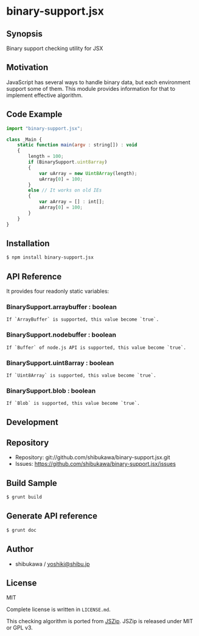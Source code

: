 binary-support.jsx
===========================================

Synopsis
---------------

Binary support checking utility for JSX

Motivation
---------------

JavaScript has several ways to handle binary data, but each environment support some of them.
This module provides information for that to implement effective algorithm.

Code Example
---------------

```js
import "binary-support.jsx";

class _Main {
    static function main(argv : string[]) : void
    {
        length = 100;
        if (BinarySupport.uint8array)
        {
            var uArray = new Uint8Array(length);
            uArray[0] = 100;
        }
        else // It works on old IEs
        {
            var aArray = [] : int[];
            aArray[0] = 100;
        }
    }
}
```

Installation
---------------

```sh
$ npm install binary-support.jsx
```

API Reference
------------------

It provides four readonly static variables:

### BinarySupport.arraybuffer : boolean

    If `ArrayBuffer` is supported, this value become `true`.

### BinarySupport.nodebuffer : boolean

    If `Buffer` of node.js API is supported, this value become `true`.

### BinarySupport.uint8array : boolean

    If `Uint8Array` is supported, this value become `true`.

### BinarySupport.blob : boolean

    If `Blob` is supported, this value become `true`.

Development
-------------

## Repository

* Repository: git://github.com/shibukawa/binary-support.jsx.git
* Issues: https://github.com/shibukawa/binary-support.jsx/issues

## Build Sample

```sh
$ grunt build
```

## Generate API reference

```sh
$ grunt doc
```

Author
---------

* shibukawa / yoshiki@shibu.jp

License
------------

MIT

Complete license is written in `LICENSE.md`.

This checking algorithm is ported from [JSZip](http://stuk.github.io/jszip/). JSZip is released under MIT or GPL v3.
